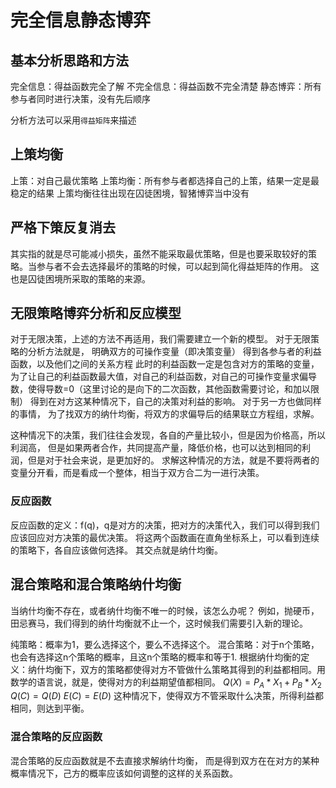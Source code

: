 # 完全信息静态博弈
## 基本分析思路和方法
完全信息：得益函数完全了解
不完全信息：得益函数不完全清楚
静态博弈：所有参与者同时进行决策，没有先后顺序

分析方法可以采用`得益矩阵`来描述
   
## 上策均衡
上策：对自己最优策略
上策均衡：所有参与者都选择自己的上策，结果一定是最稳定的结果
上策均衡往往出现在囚徒困境，智猪博弈当中没有

## 严格下策反复消去
其实指的就是尽可能减小损失，虽然不能采取最优策略，但是也要采取较好的策略。当参与者不会去选择最坏的策略的时候，可以起到简化得益矩阵的作用。
这也是囚徒困境所采取的策略的来源。

## 无限策略博弈分析和反应模型
对于无限决策，上述的方法不再适用，我们需要建立一个新的模型。
对于无限策略的分析方法就是，
明确双方的可操作变量（即决策变量）
得到各参与者的利益函数，以及他们之间的关系方程
此时的利益函数一定是包含对方的策略的变量，
为了让自己的利益函数最大值，对自己的利益函数，对自己的可操作变量求偏导数，使得导数=0（这里讨论的是向下的二次函数，其他函数需要讨论，和加以限制）
得到在对方这某种情况下，自己的决策对利益的影响。
对于另一方也做同样的事情，
为了找双方的纳什均衡，将双方的求偏导后的结果联立方程组，求解。

这种情况下的决策，我们往往会发现，各自的产量比较小，但是因为价格高，所以利润高，
但是如果两者合作，共同提高产量，降低价格，也可以达到相同的利润，但是对于社会来说，是更加好的。
求解这种情况的方法，就是不要将两者的变量分开看，而是看成一个整体，相当于双方合二为一进行决策。

### 反应函数
反应函数的定义：f(q)，q是对方的决策，把对方的决策代入，我们可以得到我们应该回应对方决策的最优决策。
将这两个函数画在直角坐标系上，可以看到连续的策略下，各自应该做何选择。
其交点就是纳什均衡。

## 混合策略和混合策略纳什均衡
当纳什均衡不存在，或者纳什均衡不唯一的时候，该怎么办呢？
例如，抛硬币，田忌赛马，我们得到的纳什均衡就不止一个，这时候我们需要引入新的理论。

纯策略：概率为1，要么选择这个，要么不选择这个。
混合策略：对于n个策略，也会有选择这n个策略的概率，且这n个策略的概率和等于1.
根据纳什均衡的定义：纳什均衡下，双方的策略都使得对方不管做什么策略其得到的利益都相同。用数学的语言说，就是，使得对方的利益期望值都相同。
$Q(X) = P_A*X_1 + P_B*X_2$
$Q(C) = Q(D)$
$E(C) = E(D)$
这种情况下，使得双方不管采取什么决策，所得利益都相同，则达到平衡。

### 混合策略的反应函数
混合策略的反应函数就是不去直接求解纳什均衡，
而是得到双方在在对方的某种概率情况下，己方的概率应该如何调整的这样的关系函数。